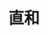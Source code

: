 # 直和

































































































































